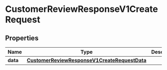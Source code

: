 

# CustomerReviewResponseV1CreateRequest


## Properties

| Name | Type | Description | Notes |
|------------ | ------------- | ------------- | -------------|
|**data** | [**CustomerReviewResponseV1CreateRequestData**](CustomerReviewResponseV1CreateRequestData.md) |  |  |



